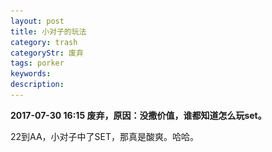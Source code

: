```yaml
---
layout: post
title: 小对子的玩法
category: trash
categoryStr: 废弃
tags: porker
keywords: 
description: 
---
```


**2017-07-30 16:15 废弃，原因：没撒价值，谁都知道怎么玩set。**

22到AA，小对子中了SET，那真是酸爽。哈哈。

<p>

<a class="fancybox-buttons" data-fancybox-group="button" href="/public/img/life/2016-05-14-Small-Pocket-1.png"><img src="/public/img/life/porkerbg.jpg" alt="" hidden/></a>

<a class="fancybox-buttons" data-fancybox-group="button" href="/public/img/life/2016-05-14-Small-Pocket-2.png"></a>

<a class="fancybox-buttons" data-fancybox-group="button" href="/public/img/life/2016-05-14-Small-Pocket-3.png"></a>

<a class="fancybox-buttons" data-fancybox-group="button" href="/public/img/life/2016-05-14-Small-Pocket-4.png"></a>

</p>






